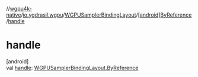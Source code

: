 //[wgpu4k-native](../../../../index.md)/[io.ygdrasil.wgpu](../../index.md)/[WGPUSamplerBindingLayout](../index.md)/[[android]ByReference](index.md)/[handle](handle.md)

# handle

[android]\
val [handle](handle.md): [WGPUSamplerBindingLayout.ByReference](../../../io.ygdrasil.wgpu.android/-w-g-p-u-sampler-binding-layout/-by-reference/index.md)